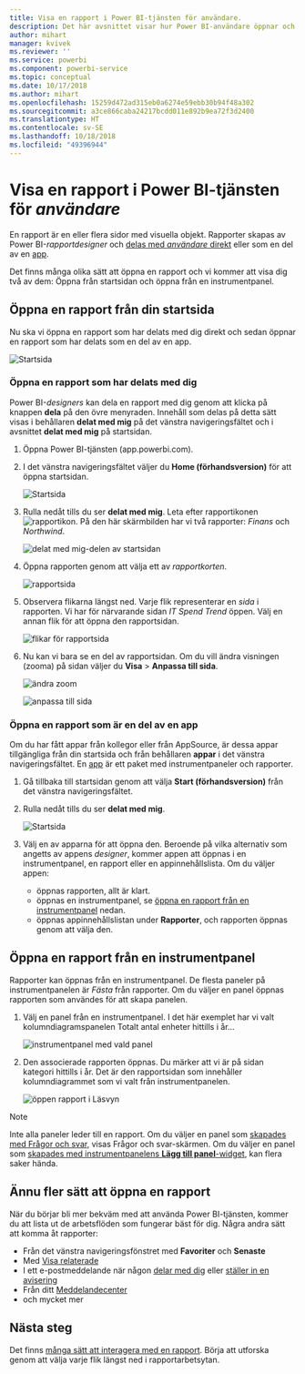 ```yaml
---
title: Visa en rapport i Power BI-tjänsten för användare.
description: Det här avsnittet visar hur Power BI-användare öppnar och visar en Power BI-rapport.
author: mihart
manager: kvivek
ms.reviewer: ''
ms.service: powerbi
ms.component: powerbi-service
ms.topic: conceptual
ms.date: 10/17/2018
ms.author: mihart
ms.openlocfilehash: 15259d472ad315eb0a6274e59ebb30b94f48a302
ms.sourcegitcommit: a3ce866caba24217bcdd011e892b9ea72f3d2400
ms.translationtype: HT
ms.contentlocale: sv-SE
ms.lasthandoff: 10/18/2018
ms.locfileid: "49396944"
---
```

# <a name="view-a-report-in-power-bi-service-for-consumers"></a>Visa en rapport i Power BI-tjänsten för *användare*
En rapport är en eller flera sidor med visuella objekt. Rapporter skapas av Power BI-*rapportdesigner* och [delas med *användare* direkt](end-user-shared-with-me.md) eller som en del av en [app](end-user-apps.md). 

Det finns många olika sätt att öppna en rapport och vi kommer att visa dig två av dem: Öppna från startsidan och öppna från en instrumentpanel. 

<!-- add art-->


## <a name="open-a-report-from-your-home-page"></a>Öppna en rapport från din startsida
Nu ska vi öppna en rapport som har delats med dig direkt och sedan öppnar en rapport som har delats som en del av en app.

   ![Startsida](./media/end-user-report-open/power-bi-home.png)

### <a name="open-a-report-that-has-been-shared-with-you"></a>Öppna en rapport som har delats med dig
Power BI-*designers* kan dela en rapport med dig genom att klicka på knappen **dela** på den övre menyraden. Innehåll som delas på detta sätt visas i behållaren **delat med mig** på det vänstra navigeringsfältet och i avsnittet **delat med mig** på startsidan.

1. Öppna Power BI-tjänsten (app.powerbi.com).

2. I det vänstra navigeringsfältet väljer du **Home (förhandsversion)** för att öppna startsidan.  

   ![Startsida](./media/end-user-report-open/power-bi-select-home.png)
   
3. Rulla nedåt tills du ser **delat med mig**. Leta efter rapportikonen ![rapportikon](./media/end-user-report-open/power-bi-report-icon.png). På den här skärmbilden har vi två rapporter: *Finans* och *Northwind*. 
   
   ![delat med mig-delen av startsidan](./media/end-user-report-open/power-bi-shared.png)

4. Öppna rapporten genom att välja ett av *rapportkorten*.

   ![rapportsida](./media/end-user-report-open/power-bi-report1.png)

5. Observera flikarna längst ned. Varje flik representerar en *sida* i rapporten. Vi har för närvarande sidan *IT Spend Trend* öppen. Välj en annan flik för att öppna den rapportsidan. 

   ![flikar för rapportsida](./media/end-user-report-open/power-bi-tabs.png)

6. Nu kan vi bara se en del av rapportsidan. Om du vill ändra visningen (zooma) på sidan väljer du **Visa** > **Anpassa till sida**.

   ![ändra zoom](./media/end-user-report-open/power-bi-fit.png)

   ![anpassa till sida](./media/end-user-report-open/power-bi-report2.png)

### <a name="open-a-report-that-is-part-of-an-app"></a>Öppna en rapport som är en del av en app
Om du har fått appar från kollegor eller från AppSource, är dessa appar tillgängliga från din startsida och från behållaren **appar** i det vänstra navigeringsfältet. En [app](end-user-apps.md) är ett paket med instrumentpaneler och rapporter.

1. Gå tillbaka till startsidan genom att välja **Start (förhandsversion)** från det vänstra navigeringsfältet.

7. Rulla nedåt tills du ser **delat med mig**.

   ![Startsida](./media/end-user-report-open/power-bi-my-apps.png)

8. Välj en av apparna för att öppna den. Beroende på vilka alternativ som angetts av appens *designer*, kommer appen att öppnas i en instrumentpanel, en rapport eller en appinnehållslista. Om du väljer appen:
    - öppnas rapporten, allt är klart.
    - öppnas en instrumentpanel, se [öppna en rapport från en instrumentpanel](#Open-a-report-from-a-dashboard) nedan.
    - öppnas appinnehållslistan under **Rapporter**, och rapporten öppnas genom att välja den.


## <a name="open-a-report-from-a-dashboard"></a>Öppna en rapport från en instrumentpanel
Rapporter kan öppnas från en instrumentpanel. De flesta paneler på instrumentpanelen är *Fästa* från rapporter. Om du väljer en panel öppnas rapporten som användes för att skapa panelen. 

1. Välj en panel från en instrumentpanel. I det här exemplet har vi valt kolumndiagramspanelen Totalt antal enheter hittills i år...

    ![instrumentpanel med vald panel](./media/end-user-report-open/power-bi-dashboard.png)

2.  Den associerade rapporten öppnas. Du märker att vi är på sidan kategori hittills i år. Det är den rapportsidan som innehåller kolumndiagrammet som vi valt från instrumentpanelen.

    ![öppen rapport i Läsvyn](./media/end-user-report-open/power-bi-report-new.png)

> [!NOTE]
> Inte alla paneler leder till en rapport. Om du väljer en panel som [skapades med Frågor och svar](end-user-q-and-a.md), visas Frågor och svar-skärmen. Om du väljer en panel som [skapades med instrumentpanelens **Lägg till panel**-widget](../service-dashboard-add-widget.md), kan flera saker hända.  


##  <a name="still-more-ways-to-open-a-report"></a>Ännu fler sätt att öppna en rapport
När du börjar bli mer bekväm med att använda Power BI-tjänsten, kommer du att lista ut de arbetsflöden som fungerar bäst för dig. Några andra sätt att komma åt rapporter:
- Från det vänstra navigeringsfönstret med **Favoriter** och **Senaste**    
- Med [Visa relaterade](end-user-related.md)    
- I ett e-postmeddelande när någon [delar med dig](../service-share-reports.md) eller [ställer in en avisering](end-user-alerts.md)    
- Från ditt [Meddelandecenter](end-user-notification-center.md)    
- och mycket mer

## <a name="next-steps"></a>Nästa steg
Det finns [många sätt att interagera med en rapport](end-user-reading-view.md).  Börja att utforska genom att välja varje flik längst ned i rapportarbetsytan.

